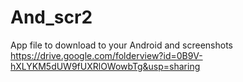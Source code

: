 # And_scr2
App file to download to your Android and screenshots 
https://drive.google.com/folderview?id=0B9V-hXLYKM5dUW9fUXRlOWowbTg&usp=sharing
